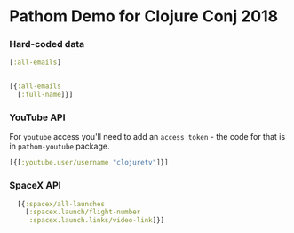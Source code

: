 # Pathom Demo for Clojure Conj 2018

###  Hard-coded data

```clojure
[:all-emails]


[{:all-emails
  [:full-name]}]
```

### YouTube API

For `youtube` access you'll need to add an `access token` - the code for that is in `pathom-youtube` package.

```clojure
[{[:youtube.user/username "clojuretv"]}]

```
### SpaceX API

```clojure
  [{:spacex/all-launches
    [:spacex.launch/flight-number
     :spacex.launch.links/video-link]}]
```
